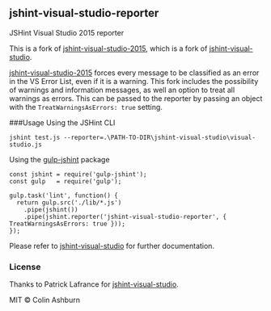 ## jshint-visual-studio-reporter

JSHint Visual Studio 2015 reporter

This is a fork of [jshint-visual-studio-2015](https://github.com/jaybz/jshint-visual-studio-2015), which is a fork of [jshint-visual-studio](https://github.com/patricklafrance/jshint-visual-studio).

[jshint-visual-studio-2015](https://github.com/jaybz/jshint-visual-studio-2015) forces every message to be classified as an error in the VS Error List, even if it is a warning. This fork includes the possibility of warnings and information messages, as well an option to treat all warnings as errors. This can be passed to the reporter by passing an object with the `TreatWarningsAsErrors: true` setting.

###Usage
Using the JSHint CLI
```
jshint test.js --reporter=.\PATH-TO-DIR\jshint-visual-studio\visual-studio.js
```
Using the [gulp-jshint](https://github.com/spalger/gulp-jshint) package
```
const jshint = require('gulp-jshint');
const gulp   = require('gulp');

gulp.task('lint', function() {
  return gulp.src('./lib/*.js')
    .pipe(jshint())
    .pipe(jshint.reporter('jshint-visual-studio-reporter', { TreatWarningsAsErrors: true }));
});
```

Please refer to [jshint-visual-studio](https://github.com/patricklafrance/jshint-visual-studio) for further documentation.

### License

Thanks to Patrick Lafrance for [jshint-visual-studio](https://github.com/patricklafrance/jshint-visual-studio).

MIT © Colin Ashburn
